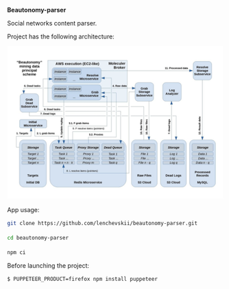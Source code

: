 **Beautonomy-parser**

Social networks content parser.

Project has the following architecture:

![](/docs/beautonomy_mining_scheme.jpg)

App usage:

```bash
git clone https://github.com/lenchevskii/beautonomy-parser.git

cd beautonomy-parser

npm ci
```

Before launching the project:

```bash
$ PUPPETEER_PRODUCT=firefox npm install puppeteer
```
